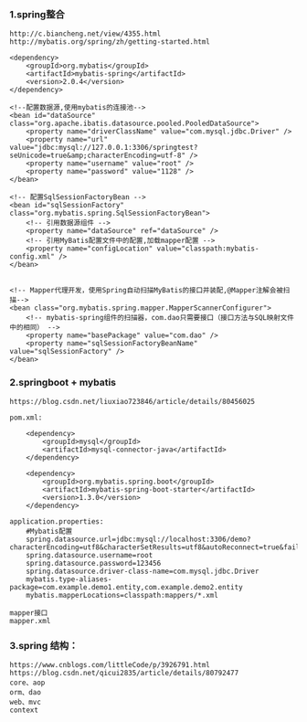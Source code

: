 ### 1.spring整合
    http://c.biancheng.net/view/4355.html
    http://mybatis.org/spring/zh/getting-started.html
    
    <dependency>
        <groupId>org.mybatis</groupId>
        <artifactId>mybatis-spring</artifactId>
        <version>2.0.4</version>
    </dependency>

    <!--配置数据源,使用mybatis的连接池-->
    <bean id="dataSource" class="org.apache.ibatis.datasource.pooled.PooledDataSource">
        <property name="driverClassName" value="com.mysql.jdbc.Driver" />
        <property name="url" value="jdbc:mysql://127.0.0.1:3306/springtest?seUnicode=true&amp;characterEncoding=utf-8" />
        <property name="username" value="root" />
        <property name="password" value="1128" />      
    </bean>
    
    <!-- 配置SqlSessionFactoryBean -->
    <bean id="sqlSessionFactory" class="org.mybatis.spring.SqlSessionFactoryBean">
        <!-- 引用数据源组件 -->
        <property name="dataSource" ref="dataSource" />
        <!-- 引用MyBatis配置文件中的配置,加载mapper配置 -->
        <property name="configLocation" value="classpath:mybatis-config.xml" />
    </bean>


    <!-- Mapper代理开发，使用Spring自动扫描MyBatis的接口并装配,@Mapper注解会被扫描-->
    <bean class="org.mybatis.spring.mapper.MapperScannerConfigurer">
        <!-- mybatis-spring组件的扫描器，com.dao只需要接口（接口方法与SQL映射文件中的相同） -->
        <property name="basePackage" value="com.dao" />
        <property name="sqlSessionFactoryBeanName" value="sqlSessionFactory" />
    </bean>

### 2.springboot + mybatis
    https://blog.csdn.net/liuxiao723846/article/details/80456025

    pom.xml:

        <dependency>  
            <groupId>mysql</groupId>  
            <artifactId>mysql-connector-java</artifactId>  
        </dependency>  
            
        <dependency>  
            <groupId>org.mybatis.spring.boot</groupId>  
            <artifactId>mybatis-spring-boot-starter</artifactId>  
            <version>1.3.0</version>  
        </dependency>

    application.properties:
        #Mybatis配置
        spring.datasource.url=jdbc:mysql://localhost:3306/demo?characterEncoding=utf8&characterSetResults=utf8&autoReconnect=true&failOverReadOnly=false
        spring.datasource.username=root
        spring.datasource.password=123456
        spring.datasource.driver-class-name=com.mysql.jdbc.Driver
        mybatis.type-aliases-package=com.example.demo1.entity,com.example.demo2.entity
        mybatis.mapperLocations=classpath:mappers/*.xml    

    mapper接口
    mapper.xml

### 3.spring 结构：
    https://www.cnblogs.com/littleCode/p/3926791.html
    https://blog.csdn.net/qicui2835/article/details/80792477
    core、aop 
    orm、dao
    web、mvc
    context         
    